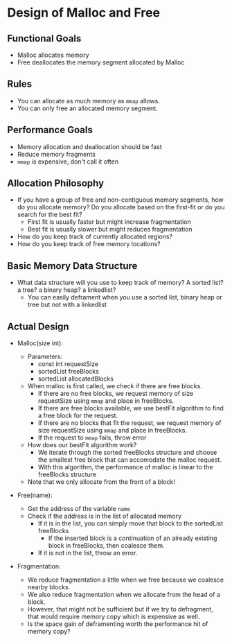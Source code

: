 # Design of Malloc and Free

## Functional Goals
* Malloc allocates memory
* Free deallocates the memory segment allocated by Malloc

## Rules
* You can allocate as much memory as `mmap` allows.
* You can only free an allocated memory segment.

## Performance Goals
* Memory allocation and deallocation should be fast
* Reduce memory fragments
* `mmap` is expensive, don't call it often

## Allocation Philosophy
* If you have a group of free and non-contiguous memory segments, how do you allocate memory? Do you allocate based on the first-fit or do you search for the best fit?
  * First fit is usually faster but might increase fragmentation
  * Best fit is usually slower but might reduces fragmentation
* How do you keep track of currently allocated regions?
* How do you keep track of free memory locations?

## Basic Memory Data Structure
* What data structure will you use to keep track of memory? A sorted list? a tree? a binary heap? a linkedlist?
  * You can easily deframent when you use a sorted list, binary heap or tree but  not with a linkedlist

## Actual Design
* Malloc(size int):
  * Parameters:
    * const int requestSize
    * sortedList freeBlocks
    * sortedList allocatedBlocks
  * When malloc is first called, we check if there are free blocks.
    * If there are no free blocks, we request memory of size requestSize using `mmap` and place in freeBlocks.
    * If there are free blocks available, we use bestFit algorithm to find a free block for the request.
    * If there are no blocks that fit the request, we request memory of size requestSize using `mmap` and place in freeBlocks.
    * If the request to `mmap` fails, throw error
  * How does our bestFit algorithm work?
    * We iterate through the sorted freeBlocks structure and choose the smallest free block that can accomodate the malloc request.
    * With this  algorithm, the performance of malloc is linear to the freeBlocks structure
  * Note that we only allocate from the front of a block!

* Free(name):
  * Get the address of the variable `name`
  * Check if the address is in the list of allocated memory
    * If it is in the list, you can simply move that block to the sortedList freeBlocks
      * If the inserted block is a continuation of an already existing block in freeBlocks, then coalesce them.
    * If it is not in the list, throw an error.

* Fragmentation:
  * We reduce fragmentation a little when we free because we coalesce nearby blocks.
  * We also reduce fragmentation when we allocate from the head of a block.
  * However, that might not be sufficient but if we try to defragment, that would require memory copy which is expensive as well.
  * Is the space gain of deframenting worth the performance hit of memory copy?

